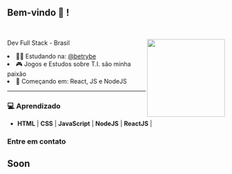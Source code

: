 ## Bem-vindo 👋 !
</br> [](https://komarev.com/ghpvc/?username=andrebpessoa&label=visitors&color=2FC18C) 

<div align="center">
  <img height="180em" align="right" src="https://github-readme-stats.vercel.app/api?username=koomplo&show_icons=true&theme=dracula&include_all_commits=true&count_private=true&icon_color=2FC18C&title_color=2FC18C&bg_color=1A1D21"/>
  <div align="left" style="display: inline_block">
    <p>Dev Full Stack - Brasil</p>
    <li>👨‍🎓 Estudando na: <a href="https://github.com/betrybe">@betrybe</a></li>
    <li>🎮 Jogos e Estudos sobre T.I. são minha paixão</li>
    <li>🌱 Começando em: React, JS e NodeJS</li>
  </div>
</div>

---

### 💻 **Aprendizado**

- **HTML** | **CSS** | **JavaScript** | **NodeJS** | **ReactJS** |

### **Entre em contato**
## Soon ##
